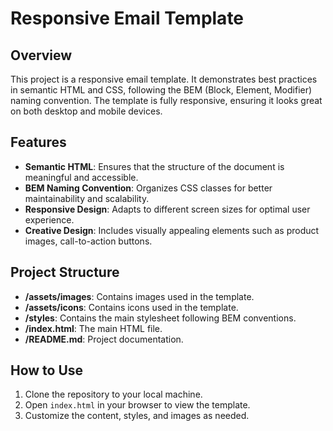 # Responsive Email Template

## Overview

This project is a responsive email template. It demonstrates best practices in semantic HTML and CSS, following the BEM (Block, Element, Modifier) naming convention. The template is fully responsive, ensuring it looks great on both desktop and mobile devices.

## Features

- **Semantic HTML**: Ensures that the structure of the document is meaningful and accessible.
- **BEM Naming Convention**: Organizes CSS classes for better maintainability and scalability.
- **Responsive Design**: Adapts to different screen sizes for optimal user experience.
- **Creative Design**: Includes visually appealing elements such as product images, call-to-action buttons.

## Project Structure

- **/assets/images**: Contains images used in the template.
- **/assets/icons**: Contains icons used in the template.
- **/styles**: Contains the main stylesheet following BEM conventions.
- **/index.html**: The main HTML file.
- **/README.md**: Project documentation.

## How to Use

1. Clone the repository to your local machine.
2. Open `index.html` in your browser to view the template.
3. Customize the content, styles, and images as needed.
